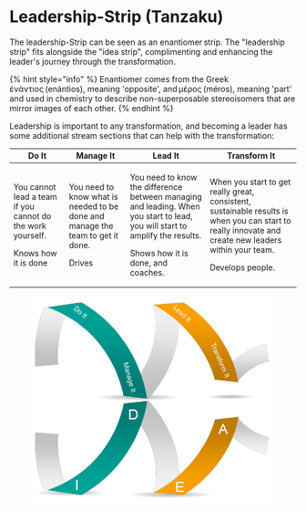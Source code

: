# Leadership-Strip (Tanzaku)

The leadership-Strip can be seen as an enantiomer strip. The "leadership strip" fits alongside the "idea strip", complimenting and enhancing the leader's journey through the transformation. &#x20;

{% hint style="info" %}
Enantiomer comes from the Greek ἐνάντιος (enántios), meaning 'opposite', and μέρος (méros), meaning 'part' and used in chemistry to describe non-superposable stereoisomers that are mirror images of each other.
{% endhint %}

Leadership is important to any transformation, and becoming a leader has some additional stream sections that can help with the transformation: &#x20;

| Do It                                                                                                 | Manage It                                                                                                          | Lead It                                                                                                                                                                                      | Transform It                                                                                                                                                                                      |
| ----------------------------------------------------------------------------------------------------- | ------------------------------------------------------------------------------------------------------------------ | -------------------------------------------------------------------------------------------------------------------------------------------------------------------------------------------- | ------------------------------------------------------------------------------------------------------------------------------------------------------------------------------------------------- |
| <p>You cannot lead a team if you cannot do the work yourself.</p><p></p><p>Knows how it is done  </p> | <p></p><p>You need to know what is needed to be done and manage the team to get it done. </p><p></p><p>Drives </p> | <p></p><p>You need to know the difference between managing and leading. When you start to lead, you will start to amplify the results.  </p><p></p><p>Shows how it is done, and coaches.</p> | <p></p><p>When you start to get really great, consistent, sustainable results is when you can start to really innovate and create new leaders within your team.</p><p></p><p>Develops people.</p> |

<figure><img src="../../.gitbook/assets/image (8) (2).png" alt=""><figcaption></figcaption></figure>
